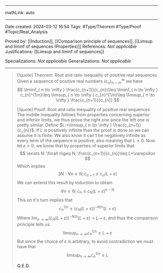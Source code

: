 
---

mathLink: auto

---
Date created: 2024-03-12 16:54
Tags: #Type/Theorem  #Type/Proof #Topic/Real_Analysis 

Proved by: [[Induction]], [[Comparison principle of sequences]], [[Limsup and liminf of sequences (Properties)]]
References: _Not applicable_
Justifications: [[Limsup and liminf of sequences]]

Specializations: _Not applicable_
Generalizations: _Not applicable_

---  

> [!quote] Theorem: Root and ratio inequality of positive real sequences
> Given a sequence of positive real numbers $(c_n)^\infty_{n=m}$ we have $$ \liminf_{ n \to \infty } \frac{c_{n+1}}{c_{n}}\leq \liminf_{ n \to \infty } c_{n}^{1/n}\leq \limsup_{ n \to \infty } c_{n}^{1/n}\leq \limsup_{ n \to \infty } \frac{c_{n+1}}{c_{n}}  $$

>[!quote] Proof: Root and ratio inequality of positive real sequences
>The middle inequality follows from properties concerning superior and inferior limits, we thus prove the right one since the left one is pretty similar. Define $L:=\limsup_{ n \to \infty } \frac{c_{n+1}}{c_{n}}$. If $L$ is positively infinite then the proof is done so we can assume it is finite. We also know it can't be negatively infinite as every term of the sequence is positive, also meaning that $L\geq 0$. Now let $\varepsilon>0$, we know that by properties of superior limits that $$ \exists N: \forall n\geq N; \frac{c_{n+1}}{c_{n}}\leq L+\varepsilon $$ Which implies $$ \exists N: \forall n\geq N; c_{n+1}\leq c_{n}(L+\varepsilon) $$ We can extend this result by induction to obtain $$ \forall n\geq N; c_{n}\leq c_{N}(L+\varepsilon)^{n-N} $$ This on it's turn implies that $$ c_{n}^{1/n}\leq (c_{N}(L+\varepsilon))^{-N/n} (L+\varepsilon)$$ Where $\lim_{ n \to \infty  }(c_{N}(L+\varepsilon))^{-N/n}(L+\varepsilon)=L+\varepsilon$, and thus the comparison principle tells us $$ \limsup_{ n \to \infty } c_{n}^{1/n}\leq L+\varepsilon $$ But since the choice of $\varepsilon$ is arbitrary, to avoid contradiction we must have that $$ \limsup_{ n \to \infty } c_{n}^{1/n}\leq L$$
>
>**Q.E.D.**


